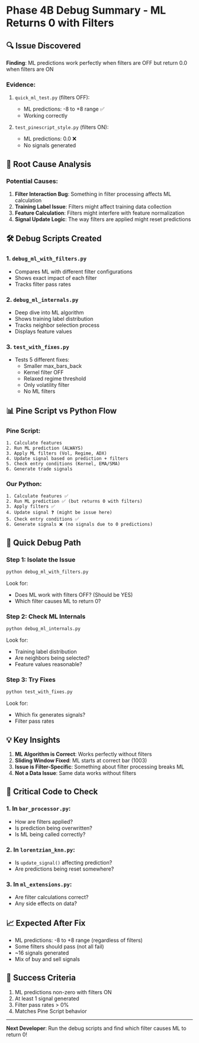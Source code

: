 # Phase 4B Debug Summary - ML Returns 0 with Filters

## 🔍 Issue Discovered

**Finding**: ML predictions work perfectly when filters are OFF but return 0.0 when filters are ON

### Evidence:
1. `quick_ml_test.py` (filters OFF):
   - ML predictions: -8 to +8 range ✅
   - Working correctly

2. `test_pinescript_style.py` (filters ON):
   - ML predictions: 0.0 ❌
   - No signals generated

## 🎯 Root Cause Analysis

### Potential Causes:
1. **Filter Interaction Bug**: Something in filter processing affects ML calculation
2. **Training Label Issue**: Filters might affect training data collection
3. **Feature Calculation**: Filters might interfere with feature normalization
4. **Signal Update Logic**: The way filters are applied might reset predictions

## 🛠️ Debug Scripts Created

### 1. `debug_ml_with_filters.py`
- Compares ML with different filter configurations
- Shows exact impact of each filter
- Tracks filter pass rates

### 2. `debug_ml_internals.py`
- Deep dive into ML algorithm
- Shows training label distribution
- Tracks neighbor selection process
- Displays feature values

### 3. `test_with_fixes.py`
- Tests 5 different fixes:
  - Smaller max_bars_back
  - Kernel filter OFF
  - Relaxed regime threshold
  - Only volatility filter
  - No ML filters

## 📊 Pine Script vs Python Flow

### Pine Script:
```
1. Calculate features
2. Run ML prediction (ALWAYS)
3. Apply ML filters (Vol, Regime, ADX)
4. Update signal based on prediction + filters
5. Check entry conditions (Kernel, EMA/SMA)
6. Generate trade signals
```

### Our Python:
```
1. Calculate features ✅
2. Run ML prediction ✅ (but returns 0 with filters)
3. Apply filters ✅
4. Update signal ❓ (might be issue here)
5. Check entry conditions ✅
6. Generate signals ❌ (no signals due to 0 predictions)
```

## 🔧 Quick Debug Path

### Step 1: Isolate the Issue
```bash
python debug_ml_with_filters.py
```
Look for:
- Does ML work with filters OFF? (Should be YES)
- Which filter causes ML to return 0?

### Step 2: Check ML Internals
```bash
python debug_ml_internals.py
```
Look for:
- Training label distribution
- Are neighbors being selected?
- Feature values reasonable?

### Step 3: Try Fixes
```bash
python test_with_fixes.py
```
Look for:
- Which fix generates signals?
- Filter pass rates

## 💡 Key Insights

1. **ML Algorithm is Correct**: Works perfectly without filters
2. **Sliding Window Fixed**: ML starts at correct bar (1003)
3. **Issue is Filter-Specific**: Something about filter processing breaks ML
4. **Not a Data Issue**: Same data works without filters

## 🚨 Critical Code to Check

### 1. In `bar_processor.py`:
- How are filters applied?
- Is prediction being overwritten?
- Is ML being called correctly?

### 2. In `lorentzian_knn.py`:
- Is `update_signal()` affecting prediction?
- Are predictions being reset somewhere?

### 3. In `ml_extensions.py`:
- Are filter calculations correct?
- Any side effects on data?

## 📈 Expected After Fix

- ML predictions: -8 to +8 range (regardless of filters)
- Some filters should pass (not all fail)
- ~16 signals generated
- Mix of buy and sell signals

## 🎯 Success Criteria

1. ML predictions non-zero with filters ON
2. At least 1 signal generated
3. Filter pass rates > 0%
4. Matches Pine Script behavior

---

**Next Developer**: Run the debug scripts and find which filter causes ML to return 0!

